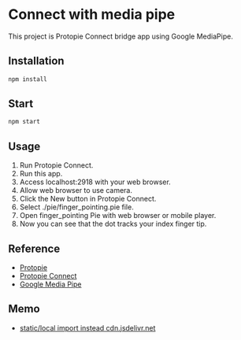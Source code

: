 # Connect with media pipe

This project is Protopie Connect bridge app using Google MediaPipe.

## Installation
```bash
npm install
```

## Start
```bash
npm start
```

## Usage
1. Run Protopie Connect.
2. Run this app.
3. Access localhost:2918 with your web browser.
4. Allow web browser to use camera.
5. Click the New button in Protopie Connect.
6. Select ./pie/finger_pointing.pie file.
7. Open finger_pointing Pie with web browser or mobile player.
8. Now you can see that the dot tracks your index finger tip.

## Reference
- [Protopie](https://www.protopie.io/)
- [Protopie Connect](https://www.protopie.io/learn/docs/connect/getting-started)
- [Google Media Pipe](https://google.github.io/mediapipe/)

## Memo
- [static/local import instead cdn.jsdelivr.net](https://github.com/google/mediapipe/issues/1812)
